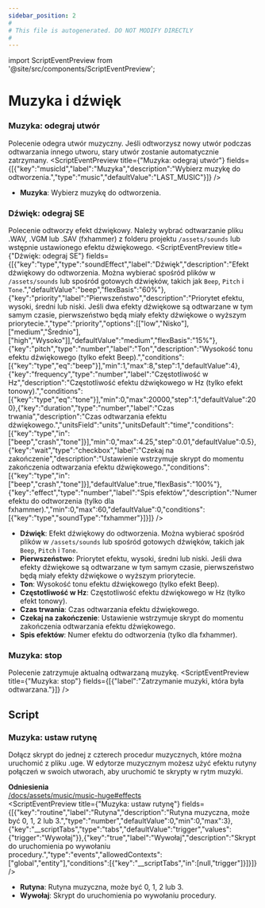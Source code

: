 ```yaml
---
sidebar_position: 2
#
# This file is autogenerated. DO NOT MODIFY DIRECTLY
#
---
```


import ScriptEventPreview from '@site/src/components/ScriptEventPreview';

# Muzyka i dźwięk

### Muzyka: odegraj utwór
Polecenie odegra utwór muzyczny. Jeśli odtworzysz nowy utwór podczas odtwarzania innego utworu, stary utwór zostanie automatycznie zatrzymany.
<ScriptEventPreview title={"Muzyka: odegraj utwór"} fields={[{"key":"musicId","label":"Muzyka","description":"Wybierz muzykę do odtworzenia.","type":"music","defaultValue":"LAST_MUSIC"}]} />

- **Muzyka**: Wybierz muzykę do odtworzenia.  

### Dźwięk: odegraj SE
Polecenie odtworzy efekt dźwiękowy. Należy wybrać odtwarzanie pliku .WAV, .VGM lub .SAV (fxhammer) z folderu projektu `/assets/sounds` lub wstępnie ustawionego efektu dźwiękowego.
<ScriptEventPreview title={"Dźwięk: odegraj SE"} fields={[{"key":"type","type":"soundEffect","label":"Dźwięk","description":"Efekt dźwiękowy do odtworzenia. Można wybierać spośród plików w `/assets/sounds` lub spośród gotowych dźwięków, takich jak `Beep`, `Pitch` i `Tone`.","defaultValue":"beep","flexBasis":"60%"},{"key":"priority","label":"Pierwszeństwo","description":"Priorytet efektu, wysoki, średni lub niski. Jeśli dwa efekty dźwiękowe są odtwarzane w tym samym czasie, pierwszeństwo będą miały efekty dźwiękowe o wyższym priorytecie.","type":"priority","options":[["low","Nisko"],["medium","Średnio"],["high","Wysoko"]],"defaultValue":"medium","flexBasis":"15%"},{"key":"pitch","type":"number","label":"Ton","description":"Wysokość tonu efektu dźwiękowego (tylko efekt Beep).","conditions":[{"key":"type","eq":"beep"}],"min":1,"max":8,"step":1,"defaultValue":4},{"key":"frequency","type":"number","label":"Częstotliwość w Hz","description":"Częstotliwość efektu dźwiękowego w Hz (tylko efekt tonowy).","conditions":[{"key":"type","eq":"tone"}],"min":0,"max":20000,"step":1,"defaultValue":200},{"key":"duration","type":"number","label":"Czas trwania","description":"Czas odtwarzania efektu dźwiękowego.","unitsField":"units","unitsDefault":"time","conditions":[{"key":"type","in":["beep","crash","tone"]}],"min":0,"max":4.25,"step":0.01,"defaultValue":0.5},{"key":"wait","type":"checkbox","label":"Czekaj na zakończenie","description":"Ustawienie wstrzymuje skrypt do momentu zakończenia odtwarzania efektu dźwiękowego.","conditions":[{"key":"type","in":["beep","crash","tone"]}],"defaultValue":true,"flexBasis":"100%"},{"key":"effect","type":"number","label":"Spis efektów","description":"Numer efektu do odtworzenia (tylko dla fxhammer).","min":0,"max":60,"defaultValue":0,"conditions":[{"key":"type","soundType":"fxhammer"}]}]} />

- **Dźwięk**: Efekt dźwiękowy do odtworzenia. Można wybierać spośród plików w `/assets/sounds` lub spośród gotowych dźwięków, takich jak `Beep`, `Pitch` i `Tone`.  
- **Pierwszeństwo**: Priorytet efektu, wysoki, średni lub niski. Jeśli dwa efekty dźwiękowe są odtwarzane w tym samym czasie, pierwszeństwo będą miały efekty dźwiękowe o wyższym priorytecie.  
- **Ton**: Wysokość tonu efektu dźwiękowego (tylko efekt Beep).  
- **Częstotliwość w Hz**: Częstotliwość efektu dźwiękowego w Hz (tylko efekt tonowy).  
- **Czas trwania**: Czas odtwarzania efektu dźwiękowego.  
- **Czekaj na zakończenie**: Ustawienie wstrzymuje skrypt do momentu zakończenia odtwarzania efektu dźwiękowego.  
- **Spis efektów**: Numer efektu do odtworzenia (tylko dla fxhammer).  

### Muzyka: stop
Polecenie zatrzymuje aktualną odtwarzaną muzykę.
<ScriptEventPreview title={"Muzyka: stop"} fields={[{"label":"Zatrzymanie muzyki, która była odtwarzana."}]} />


## Script
### Muzyka: ustaw rutynę
Dołącz skrypt do jednej z czterech procedur muzycznych, które można uruchomić z pliku .uge. W edytorze muzycznym możesz użyć efektu rutyny połączeń w swoich utworach, aby uruchomić te skrypty w rytm muzyki.

**Odniesienia**  
[/docs/assets/music/music-huge#effects](/docs/assets/music/music-huge#effects)  
<ScriptEventPreview title={"Muzyka: ustaw rutynę"} fields={[{"key":"routine","label":"Rutyna","description":"Rutyna muzyczna, może być 0, 1, 2 lub 3.","type":"number","defaultValue":0,"min":0,"max":3},{"key":"__scriptTabs","type":"tabs","defaultValue":"trigger","values":{"trigger":"Wywołaj"}},{"key":"true","label":"Wywołaj","description":"Skrypt do uruchomienia po wywołaniu procedury.","type":"events","allowedContexts":["global","entity"],"conditions":[{"key":"__scriptTabs","in":[null,"trigger"]}]}]} />

- **Rutyna**: Rutyna muzyczna, może być 0, 1, 2 lub 3.  
- **Wywołaj**: Skrypt do uruchomienia po wywołaniu procedury.  

